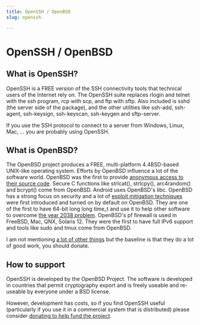 ```yaml
---
title: OpenSSH / OpenBSD
slug: openssh

---
```


# OpenSSH / OpenBSD

## What is OpenSSH?

OpenSSH is a FREE version of the SSH connectivity tools that technical users of the Internet rely on. The OpenSSH suite replaces rlogin and telnet with the ssh program, rcp with scp, and ftp with sftp. Also included is sshd (the server side of the package), and the other utilities like ssh-add, ssh-agent, ssh-keysign, ssh-keyscan, ssh-keygen and sftp-server.

If you use the SSH protocol to connect to a server from Windows, Linux, Mac, ... you are probably using OpenSSH.

## What is OpenBSD?

The OpenBSD project produces a FREE, multi-platform 4.4BSD-based UNIX-like operating system. Efforts by OpenBSD influence a lot of the software world. OpenBSD was the first to provide [anonymous access to their source code](http://www.openbsd.org/papers/anoncvs-paper.pdf). Secure C functions like strlcat(), strlcpy(), arc4random() and bcrypt() come from OpenBSD. Android uses OpenBSD's libc. OpenBSD has a strong focus on security and a lot of [exploit mitigation techniques](http://www.openbsd.org/papers/ru13-deraadt/) were first introduced and turned on by default on OpenBSD. They are one of the first to have 64-bit long long time_t and use it to help other software to overcome [the year 2038 problem](http://en.wikipedia.org/wiki/Year_2038_problem). OpenBSD's pf firewall is used in FreeBSD, Mac, QNX, Solaris 12. They were the first to have full IPv6 support and tools like sudo and tmux come from OpenBSD.

I am not mentioning [a lot of other things](http://www.openbsd.org/innovations.html) but the baseline is that they do a lot of good work, you should donate.

## How to support

OpenSSH is developed by the OpenBSD Project. The software is developed in countries that permit cryptography export and is freely useable and re-useable by everyone under a BSD license.

However, development has costs, so if you find OpenSSH useful (particularly if you use it in a commercial system that is distributed) please consider [donating to help fund the project](http://www.openbsd.org/donations.html). 

